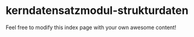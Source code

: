 # kerndatensatzmodul-strukturdaten

Feel free to modify this index page with your own awesome content!